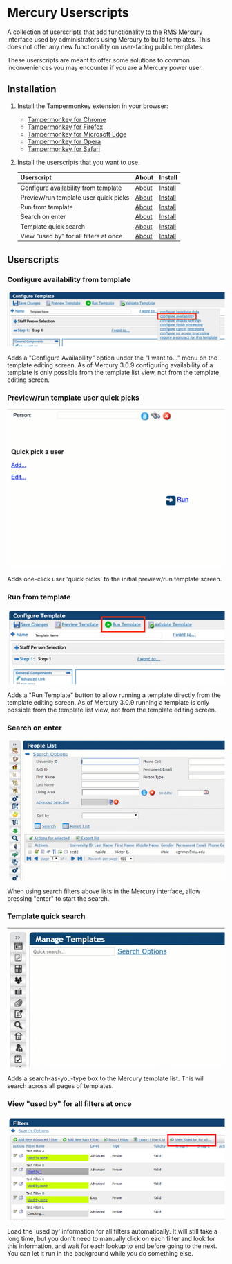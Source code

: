 # Mercury Userscripts
A collection of userscripts that add functionality to the [RMS Mercury](https://mercury.rms-inc.com/mercury.html) interface used by administrators using Mercury to build templates. This does not offer any new functionality on user-facing public templates.

These userscripts are meant to offer some solutions to common inconveniences you may encounter if you are a Mercury power user. 

## Installation
1. Install the Tampermonkey extension in your browser:
	* [Tampermonkey for Chrome](https://tampermonkey.net/?ext=dhdg&browser=chrome)
	* [Tampermonkey for Firefox](https://tampermonkey.net/?ext=dhdg&browser=firefox)
	* [Tampermonkey for Microsoft Edge](https://tampermonkey.net/index.php?ext=dhdg&browser=edge)
	* [Tampermonkey for Opera](https://tampermonkey.net/?ext=dhdg&browser=opera)
	* [Tampermonkey for Safari](https://tampermonkey.net/?ext=dhdg&browser=safari)

2. Install the userscripts that you want to use.

    | Userscript                 | About                      | Install                    |
    | -------------------------- |:-------------------------- |:-------------------------- |
    | Configure availability from template | [About][about-caft] | [Install][install-caft] |
    | Preview/run template user quick picks | [About][about-uqp] | [Install][install-uqp]  |
    | Run from template          | [About][about-rft]         | [Install][install-rft]     |
    | Search on enter            | [About][about-soe]         | [Install][install-soe]     |
    | Template quick search      | [About][about-tqs]         | [Install][install-tqs]     |
    | View "used by" for all filters at once            | [About][about-vub]         | [Install][install-vub]     |


[about-tqs]: #template-quick-search
[about-uqp]: #previewrun-template-user-quick-picks
[about-rft]: #run-from-template
[about-caft]: #configure-availability-from-template
[about-soe]: #search-on-enter
[about-vub]: #view-used-by-for-all-filters-at-once

[install-tqs]: https://raw.githubusercontent.com/curtgrimes/mercury-userscripts/master/mercury-template-quick-search.user.js
[install-uqp]: https://raw.githubusercontent.com/curtgrimes/mercury-userscripts/master/mercury-template-user-quick-picks.user.js
[install-rft]: https://raw.githubusercontent.com/curtgrimes/mercury-userscripts/master/mercury-run-from-template.user.js
[install-caft]: https://raw.githubusercontent.com/curtgrimes/mercury-userscripts/master/mercury-configure-availability-from-template.user.js
[install-soe]: https://raw.githubusercontent.com/curtgrimes/mercury-userscripts/master/mercury-search-on-enter.user.js
[install-vub]: https://raw.githubusercontent.com/curtgrimes/mercury-userscripts/master/mercury-filter-view-used-by-for-all.user.js


## Userscripts

### Configure availability from template

![Configure availability from template](docs/images/mercury-configure-availability.png?raw=true "Configure availability from template")

Adds a "Configure Availability" option under the "I want to..." menu on the template editing screen. As of Mercury 3.0.9 configuring availability of a template is only possible from the template list view, not from the template editing screen.

### Preview/run template user quick picks

![Preview/run template user quick picks](docs/images/mercury-user-quick-picks.gif?raw=true "Preview/run template user quick picks")

Adds one-click user 'quick picks' to the initial preview/run template screen.

### Run from template

![Run from template](docs/images/mercury-run-template.png?raw=true "Run from template")

Adds a "Run Template" button to allow running a template directly from the template editing screen. As of Mercury 3.0.9 running a template is only possible from the template list view, not from the template editing screen.

### Search on enter

![Search on enter](docs/images/mercury-search-on-enter.gif?raw=true "Search on enter")

When using search filters above lists in the Mercury interface, allow pressing "enter" to start the search.

### Template quick search

![Template quick search](docs/images/mercury-template-quick-search.gif?raw=true "Template quick search")

Adds a search-as-you-type box to the Mercury template list. This will search across all pages of templates.

### View "used by" for all filters at once

![View 'used by' for all filters at once](docs/images/mercury-filter-view-used-by-for-all.png?raw=true "View 'used by' for all filters at once")

Load the 'used by' information for all filters automatically. It will still take a long time, but you don't need to manually click on each filter and look for this information, and wait for each lookup to end before going to the next. You can let it run in the background while you do something else.
